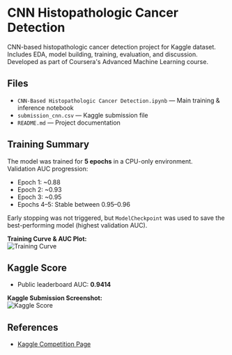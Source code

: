 # CNN Histopathologic Cancer Detection

CNN-based histopathologic cancer detection project for Kaggle dataset.  
Includes EDA, model building, training, evaluation, and discussion.  
Developed as part of Coursera's Advanced Machine Learning course.

## Files
- `CNN-Based Histopathologic Cancer Detection.ipynb` — Main training & inference notebook  
- `submission_cnn.csv` — Kaggle submission file  
- `README.md` — Project documentation  

## Training Summary
The model was trained for **5 epochs** in a CPU-only environment.  
Validation AUC progression:
- Epoch 1: ~0.88  
- Epoch 2: ~0.93  
- Epoch 3: ~0.95  
- Epochs 4–5: Stable between 0.95–0.96  

Early stopping was not triggered, but `ModelCheckpoint` was used to save the best-performing model (highest validation AUC).  

**Training Curve & AUC Plot:**  
![Training Curve](images/training_curve.png)  

## Kaggle Score
- Public leaderboard AUC: **0.9414**  

**Kaggle Submission Screenshot:**  
![Kaggle Score](images/kaggle_score.png)  

## References
- [Kaggle Competition Page](https://www.kaggle.com/competitions/histopathologic-cancer-detection/leaderboard#)
